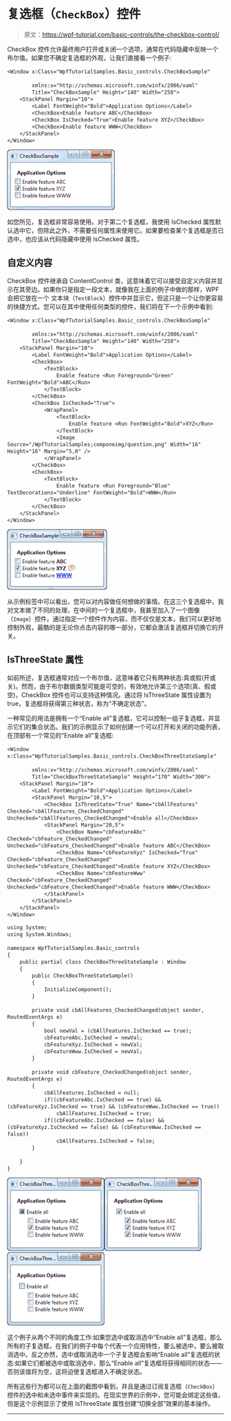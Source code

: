 # 复选框（`CheckBox`）控件

> 原文：<https://wpf-tutorial.com/basic-controls/the-checkbox-control/>

CheckBox 控件允许最终用户打开或关闭一个选项，通常在代码隐藏中反映一个布尔值。如果您不确定复选框的外观，让我们直接看一个例子:

```
<Window x:Class="WpfTutorialSamples.Basic_controls.CheckBoxSample"

        xmlns:x="http://schemas.microsoft.com/winfx/2006/xaml"
        Title="CheckBoxSample" Height="140" Width="250">
    <StackPanel Margin="10">
		<Label FontWeight="Bold">Application Options</Label>
		<CheckBox>Enable feature ABC</CheckBox>
		<CheckBox IsChecked="True">Enable feature XYZ</CheckBox>
		<CheckBox>Enable feature WWW</CheckBox>
	</StackPanel>
</Window>
```

![](img/fade1957cf172ac1eb872403b66b1bdb.png "A simple CheckBox control")

如您所见，复选框非常容易使用。对于第二个复选框，我使用 IsChecked 属性默认选中它，但除此之外，不需要任何属性来使用它。如果要检查某个复选框是否已选中，也应该从代码隐藏中使用 IsChecked 属性。

## 自定义内容

CheckBox 控件继承自 ContentControl 类，这意味着它可以接受自定义内容并显示在其旁边。如果你只是指定一段文本，就像我在上面的例子中做的那样，WPF 会把它放在一个 文本块（`TextBlock`）控件中并显示它，但这只是一个让你更容易的快捷方式。您可以在其中使用任何类型的控件，我们将在下一个示例中看到:

<input type="hidden" name="IL_IN_ARTICLE">

```
<Window x:Class="WpfTutorialSamples.Basic_controls.CheckBoxSample"

        xmlns:x="http://schemas.microsoft.com/winfx/2006/xaml"
        Title="CheckBoxSample" Height="140" Width="250">
    <StackPanel Margin="10">
		<Label FontWeight="Bold">Application Options</Label>
		<CheckBox>
			<TextBlock>
				Enable feature <Run Foreground="Green" FontWeight="Bold">ABC</Run>
			</TextBlock>
		</CheckBox>
		<CheckBox IsChecked="True">
			<WrapPanel>
				<TextBlock>
					Enable feature <Run FontWeight="Bold">XYZ</Run>
				</TextBlock>
				<Image Source="/WpfTutorialSamples;componeimg/question.png" Width="16" Height="16" Margin="5,0" />
			</WrapPanel>
		</CheckBox>
		<CheckBox>
			<TextBlock>
				Enable feature <Run Foreground="Blue" TextDecorations="Underline" FontWeight="Bold">WWW</Run>
			</TextBlock>
		</CheckBox>
	</StackPanel>
</Window>
```

![](img/62c455380a5134b2267be767da5db490.png "A CheckBox control with custom content")

从示例标签中可以看出，您可以对内容做任何想做的事情。在这三个复选框中，我对文本做了不同的处理，在中间的一个复选框中，我甚至加入了一个图像（`Image`）控件。通过指定一个控件作为内容，而不仅仅是文本，我们可以更好地控制外观，最酷的是无论你点击内容的哪一部分，它都会激活复选框并切换它的开关。

## IsThreeState 属性

如前所述，复选框通常对应一个布尔值，这意味着它只有两种状态:真或假(开或关)。然而，由于布尔数据类型可能是可空的，有效地允许第三个选项(真、假或空)，CheckBox 控件也可以支持这种情况。通过将 IsThreeState 属性设置为 true，复选框将获得第三种状态，称为“不确定状态”。

一种常见的用法是拥有一个“Enable all”复选框，它可以控制一组子复选框，并显示它们的集合状态。我们的示例显示了如何创建一个可以打开和关闭的功能列表，在顶部有一个常见的“Enable all”复选框:

```
<Window x:Class="WpfTutorialSamples.Basic_controls.CheckBoxThreeStateSample"

        xmlns:x="http://schemas.microsoft.com/winfx/2006/xaml"
        Title="CheckBoxThreeStateSample" Height="170" Width="300">
	<StackPanel Margin="10">
		<Label FontWeight="Bold">Application Options</Label>
		<StackPanel Margin="10,5">
			<CheckBox IsThreeState="True" Name="cbAllFeatures" Checked="cbAllFeatures_CheckedChanged" Unchecked="cbAllFeatures_CheckedChanged">Enable all</CheckBox>
			<StackPanel Margin="20,5">
				<CheckBox Name="cbFeatureAbc" Checked="cbFeature_CheckedChanged" Unchecked="cbFeature_CheckedChanged">Enable feature ABC</CheckBox>
				<CheckBox Name="cbFeatureXyz" IsChecked="True" Checked="cbFeature_CheckedChanged" Unchecked="cbFeature_CheckedChanged">Enable feature XYZ</CheckBox>
				<CheckBox Name="cbFeatureWww" Checked="cbFeature_CheckedChanged" Unchecked="cbFeature_CheckedChanged">Enable feature WWW</CheckBox>
			</StackPanel>
		</StackPanel>
	</StackPanel>
</Window>
```

```
using System;
using System.Windows;

namespace WpfTutorialSamples.Basic_controls
{
	public partial class CheckBoxThreeStateSample : Window
	{
		public CheckBoxThreeStateSample()
		{
			InitializeComponent();
		}

		private void cbAllFeatures_CheckedChanged(object sender, RoutedEventArgs e)
		{
			bool newVal = (cbAllFeatures.IsChecked == true);
			cbFeatureAbc.IsChecked = newVal;
			cbFeatureXyz.IsChecked = newVal;
			cbFeatureWww.IsChecked = newVal;
		}

		private void cbFeature_CheckedChanged(object sender, RoutedEventArgs e)
		{
			cbAllFeatures.IsChecked = null;
			if((cbFeatureAbc.IsChecked == true) && (cbFeatureXyz.IsChecked == true) && (cbFeatureWww.IsChecked == true))
				cbAllFeatures.IsChecked = true;
			if((cbFeatureAbc.IsChecked == false) && (cbFeatureXyz.IsChecked == false) && (cbFeatureWww.IsChecked == false))
				cbAllFeatures.IsChecked = false;
		}

	}
}
```

![](img/eb1f74c800ef5814dabfacd2ff4c9c2d.png "A three state CheckBox control in the inderminate state")![](img/4a80e494b44e46579822825a7d93de7f.png "A three state CheckBox control in the checked state")![](img/ae200fd09f8388f8d6f8a83bec5e11a3.png "A three state CheckBox control in the unchecked state")

这个例子从两个不同的角度工作:如果您选中或取消选中“Enable all”复选框，那么所有的子复选框，在我们的例子中每个代表一个应用特性，要么被选中，要么被取消选中。反之亦然，选中或取消选中一个子复选框会影响“Enable all”复选框的状态:如果它们都被选中或取消选中，那么“Enable all”复选框将获得相同的状态——否则该值将为空，这将迫使复选框进入不确定状态。

所有这些行为都可以在上面的截图中看到，并且是通过订阅复选框（`CheckBox`）控件的选中和未选中事件来实现的。在现实世界的示例中，您可能会绑定这些值，但是这个示例显示了使用 IsThreeState 属性创建“切换全部”效果的基本操作。

* * *